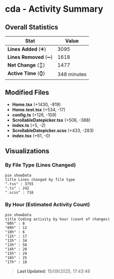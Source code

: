 # cda - Activity Summary 

## Overall Statistics

| Stat                   | Value                                                             |
| ---------------------- | ----------------------------------------------------------------- |
| **Lines Added** (➕)   | 3095                                          |
| **Lines Removed** (➖) | 1618                                        |
| **Net Change** (↕)    | 1477                |
| **Active Time** (⌚)   | 348 minutes |


## Modified Files
- **Home.tsx** (+1430, -819)
- **Home.test.tsx** (+534, -17)
- **config.ts** (+126, -109)
- **ScrollableDatepicker.tsx** (+506, -388)
- **index.ts** (+5, -2)
- **ScrollableDatepicker.scss** (+433, -283)
- **index.tsx** (+61, -0)

## Visualizations

### By File Type (Lines Changed)

```mermaid
pie showData
title Lines changed by file type
".tsx" : 3755
".ts" : 242
".scss" : 716
```

### By Hour (Estimated Activity Count)

```mermaid
pie showData
title Coding activity by hour (count of changes)
"08h" : 8
"09h" : 12
"10h" : 6
"11h" : 17
"12h" : 34
"13h" : 50
"14h" : 20
"15h" : 29
"16h" : 25
"17h" : 10
```


> **Last Updated:** 15/09/2025, 17:43:48